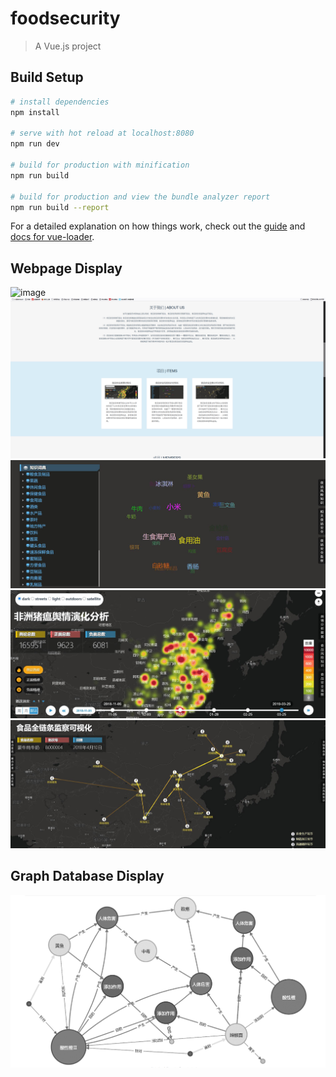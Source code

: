 # foodsecurity

> A Vue.js project

## Build Setup

``` bash
# install dependencies
npm install

# serve with hot reload at localhost:8080
npm run dev

# build for production with minification
npm run build

# build for production and view the bundle analyzer report
npm run build --report
```

For a detailed explanation on how things work, check out the [guide](http://vuejs-templates.github.io/webpack/) and [docs for vue-loader](http://vuejs.github.io/vue-loader).

## Webpage Display
![image](https://github.com/Sherlock-7FF15/foodsecurity/blob/main/pic/3.png)
![image](https://github.com/Sherlock-7FF15/foodsecurity/blob/main/pic/2.png)
![image](https://github.com/Sherlock-7FF15/foodsecurity/blob/main/pic/kn.jpg)
![image](https://github.com/Sherlock-7FF15/foodsecurity/blob/main/pic/public.jpg)
![image](https://github.com/Sherlock-7FF15/foodsecurity/blob/main/pic/sample.jpg)

## Graph Database Display
![image](https://github.com/Sherlock-7FF15/foodsecurity/blob/main/pic/4.png)
